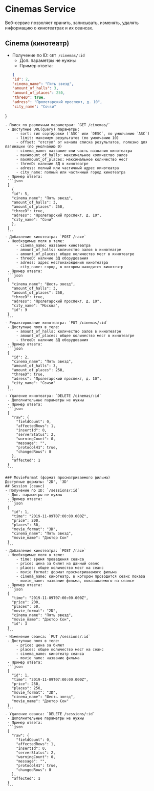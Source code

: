 # Cinemas Service
Веб-сервис позволяет хранить, записывать, изменять, удалять информацию о кинотеатрах и их сеансах.

## Cinema (кинотеатр)
- Получение по ID: `GET /cinemas/:id`
   - Доп. параметры не нужны
   - Пример ответа: 
   ```json 
  {
  "id": 2,
  "cinema_name": "Пять звезд",
  "amount_of_halls": 3,
  "amount_of_places": 250,
  "threeD": true,
  "adress": "Пролетарский проспект, д. 10",
  "city_name": "Сочsи"
}
   ```
- Поиск по различным параметрам: `GET /cinemas/`
    - Доступные URL(query) параметры:
        - sort: тип сортировки (`ASC` или `DESC`, по умолчанию `ASC`)
        - limit: максимум результатов (по умолчанию 10)
        - offset: "отступ" от начала списка результатов, полезно для пагинации (по умолчанию 0)
        - cinema_name: название или часть названия кинотеатра
        - maxAmount_of_halls: максимальное количество залов
        - maxAmount_of_places: максимальное количество мест
        - threeD: наличие 3Д в кинотеатре
        - adress: полный или частичный адрес кинотеатра
        - city_name: полный или частичный город кинотеатра
    - Пример ответа: 
    ```json 
    [
      {
      "id": 5,
      "cinema_name": "Пять звезд",
      "amount_of_halls": 3,
      "amount_of_places": 250,
      "threeD": true,
      "adress": "Пролетарский проспект, д. 10",
      "city_name": "Сочи"
      },
    ]
    ```
- Добавление кинотеатра: `POST /race`
    - Необходимые поля в теле: 
        - cinema_name: название кинотеатра
        - amount_of_halls: количество залов в кинотеатре
        - amount_of_places: общее количество мест в кинотеатре
        - threeD: наличие 3Д оборудования
        - adress: адрес местонахождения кинотеатра
        - city_name: город, в котором находится кинотеатр
    - Пример ответа: 
    ```json
    {
      "cinema_name": "Шесть звезд",
      "amount_of_halls": 3,
      "amount_of_places": 250,
      "threeD": true,
      "adress": "Пролетарский проспект, д. 10",
      "city_name": "Москва",
      "id": 9
    }
    ```   
- Редактирование кинотеатра: `PUT /cinemas/:id`
    - Доступные поля в теле:
        - amount_of_halls: количество залов в кинотеатре
        - amount_of_places: общее количество мест в кинотеатре
        - threeD: наличие 3Д оборудования
    - Пример ответа: 
    ```json
    {
      "id": 2,
      "cinema_name": "Пять звезд",
      "amount_of_halls": 3,
      "amount_of_places": 250,
      "threeD": true,
      "adress": "Пролетарский проспект, д. 10",
      "city_name": "Сочsи"
    }
    ```
- Удаление кинотеатра: `DELETE /cinemas/:id`
    - Дополнительные параметры не нужны
    - Пример ответа: 
    ```json
    {
      "raw": {
        "fieldCount": 0,
        "affectedRows": 1,
        "insertId": 0,
        "serverStatus": 2,
        "warningCount": 0,
        "message": "",
        "protocol41": true,
        "changedRows": 0
      },
      "affected": 1
    }
    ```

### MovieFormat (формат просматриваемого фильма)
Доступные форматы: '2D', '3D' 
## Session (сеанс)
- Получение по ID: `/sessions/:id`
    - Доп. параметры не нужны
    - Пример ответа:
    ```json
    {
      "id": 1,
      "time": "2019-11-09T07:00:00.000Z",
      "price": 200,
      "places": 50,
      "movie_format": "3D",
      "cinema_name": "Пять звезд",
      "movie_name": "Доктор Сон"
    }
    ```
- Добавление кинотеатра: `POST /race`
    - Необходимые поля в теле: 
        - time: время проведения сеанса
        - price: цена за билет на данный сеанс
        - places: общее количество мест на сеанс
        - movie_format: формат просматриваемого фильма
        - cinema_name: кинотеатр, в котором проводится сеанс показа
        - movie_name: название фильма, показываемого на сеансе
    - Пример ответа: 
    ```json
    {
      "time": "2019-11-09T07:00:00.000Z",
      "price": 200,
      "places": 50,
      "movie_format": "2D",
      "cinema_name": "Пять звезд",
      "movie_name": "Доктор Сон",
      "id": 3
    }
    ```   
- Изменение сеанса: `PUT /sessions/:id`
    - Доступные поля в теле:
        - price: цена за билет
        - places: общее количество мест на сеанс
        - cinema_name: кинотеатр сеанса
        - movie_name: название фильма
    - Пример ответа: 
    ```json
    {
      "id": 1,
      "time": "2019-11-09T07:00:00.000Z",
      "price": 250,
      "places": 250,
      "movie_format": "3D",
      "cinema_name": "Шесть звезд",
      "movie_name": "Доктор Сон"
    }
    ```   
- Удаление сеанса: `DELETE /sessions/:id`
    - Дополнительные параметры не нужны
    - Пример ответа: 
    ```json
    {
      "raw": {
        "fieldCount": 0,
        "affectedRows": 1,
        "insertId": 0,
        "serverStatus": 2,
        "warningCount": 0,
        "message": "",
        "protocol41": true,
        "changedRows": 0
      },
      "affected": 1
    }
    ```